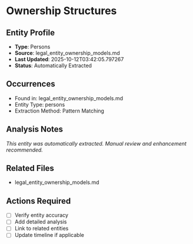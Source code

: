 # Ownership Structures

## Entity Profile
- **Type**: Persons
- **Source**: legal_entity_ownership_models.md
- **Last Updated**: 2025-10-12T03:42:05.797267
- **Status**: Automatically Extracted

## Occurrences
- Found in: legal_entity_ownership_models.md
- Entity Type: persons
- Extraction Method: Pattern Matching

## Analysis Notes
*This entity was automatically extracted. Manual review and enhancement recommended.*

## Related Files
- legal_entity_ownership_models.md

## Actions Required
- [ ] Verify entity accuracy
- [ ] Add detailed analysis
- [ ] Link to related entities
- [ ] Update timeline if applicable
